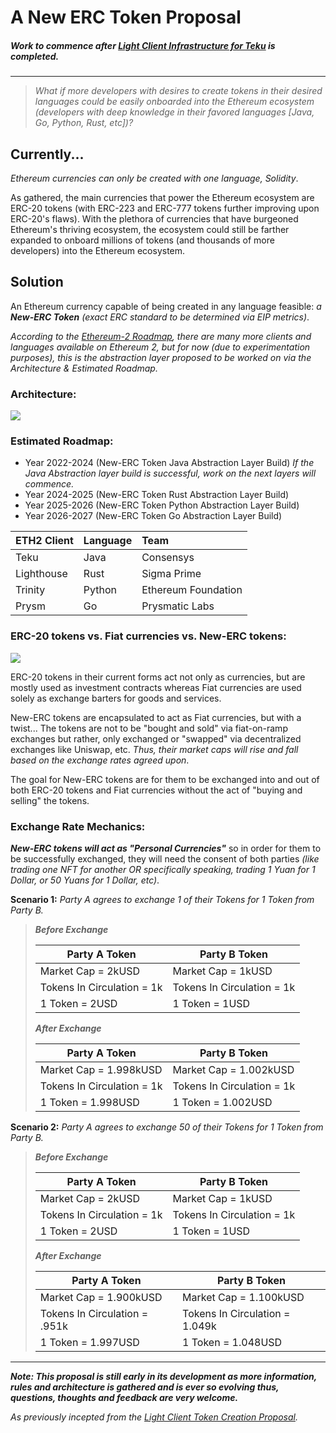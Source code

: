 # A New ERC Token Proposal

##### *Work to commence after [Light Client Infrastructure for Teku](https://github.com/jeyakatsa/teku/tree/master/light-client) is completed.*
-----------------------------------------------------------------

> *What if more developers with desires to create tokens in their desired languages could be easily onboarded into the Ethereum ecosystem (developers with deep knowledge in their favored languages [Java, Go, Python, Rust, etc])?*

## Currently...

*Ethereum currencies can only be created with one language, Solidity*. 

As gathered, the main currencies that power the Ethereum ecosystem are ERC-20 tokens (with ERC-223 and ERC-777 tokens further improving upon ERC-20's flaws). With the plethora of currencies that have burgeoned Ethereum's thriving ecosystem, the ecosystem could still be farther expanded to onboard millions of tokens (and thousands of more developers) into the Ethereum ecosystem.

## Solution

An Ethereum currency capable of being created in any language feasible: *a **New-ERC Token** (exact ERC standard to be determined via EIP metrics)*.

*According to the [Ethereum-2 Roadmap](https://docs.ethhub.io/ethereum-roadmap/ethereum-2.0/eth2.0-teams/teams-building-eth2.0/), there are many more clients and languages available on Ethereum 2, but for now (due to experimentation purposes), this is the abstraction layer proposed to be worked on via the Architecture & Estimated Roadmap.*

### Architecture:

![](https://i.imgur.com/PovmQ4X.jpg)

### Estimated Roadmap:

- Year 2022-2024 (New-ERC Token Java Abstraction Layer Build)
*If the Java Abstraction layer build is successful, work on the next layers will commence.*
- Year 2024-2025 (New-ERC Token Rust Abstraction Layer Build)
- Year 2025-2026 (New-ERC Token Python Abstraction Layer Build)
- Year 2026-2027 (New-ERC Token Go Abstraction Layer Build)

| ETH2 Client   | Language     | Team                |
|:--------------|:------------ |:------------------- |
| Teku          | Java         | Consensys           |
| Lighthouse    | Rust         | Sigma Prime         |
| Trinity       | Python       | Ethereum Foundation |
| Prysm         | Go           | Prysmatic Labs      |

### ERC-20 tokens vs. Fiat currencies vs. New-ERC tokens:

![](https://i.imgur.com/EanU6S8.jpg)

ERC-20 tokens in their current forms act not only as currencies, but are mostly used as investment contracts whereas Fiat currencies are used solely as exchange barters for goods and services.

New-ERC tokens are encapsulated to act as Fiat currencies, but with a twist... The tokens are not to be "bought and sold" via fiat-on-ramp exchanges but rather, only exchanged or "swapped" via decentralized exchanges like Uniswap, etc. *Thus, their market caps will rise and fall based on the exchange rates agreed upon*. 

The goal for New-ERC tokens are for them to be exchanged into and out of both ERC-20 tokens and Fiat currencies without the act of "buying and selling" the tokens.

### Exchange Rate Mechanics:

***New-ERC tokens will act as "Personal Currencies"*** so in order for them to be successfully exchanged, they will need the consent of both parties *(like trading one NFT for another OR specifically speaking, trading 1 Yuan for 1 Dollar, or 50 Yuans for 1 Dollar, etc)*.

**Scenario 1:** *Party A agrees to exchange 1 of their Tokens for 1 Token from Party B.*

> ***Before Exchange***
> 
> | Party A Token              | Party B Token              |
> | -------------------------- | -------------------------- |
> | Market Cap = 2kUSD         | Market Cap = 1kUSD         |
> | Tokens In Circulation = 1k | Tokens In Circulation = 1k |
> | 1 Token = 2USD             | 1 Token = 1USD             |
> 
> ***After Exchange***
> 
> | Party A Token              | Party B Token              |
> | -------------------------- | -------------------------- |
> | Market Cap = 1.998kUSD     | Market Cap = 1.002kUSD     |
> | Tokens In Circulation = 1k | Tokens In Circulation = 1k |
> | 1 Token = 1.998USD         | 1 Token = 1.002USD         |

**Scenario 2:** *Party A agrees to exchange 50 of their Tokens for 1 Token from Party B.*

> ***Before Exchange***
> 
> | Party A Token              | Party B Token              |
> | -------------------------- | -------------------------- |
> | Market Cap = 2kUSD         | Market Cap = 1kUSD         |
> | Tokens In Circulation = 1k | Tokens In Circulation = 1k |
> | 1 Token = 2USD             | 1 Token = 1USD             |
> 
> ***After Exchange***
> 
> | Party A Token                 | Party B Token                  |
> | ----------------------------- | ------------------------------ |
> | Market Cap = 1.900kUSD        | Market Cap = 1.100kUSD         |
> | Tokens In Circulation = .951k | Tokens In Circulation = 1.049k |
> | 1 Token = 1.997USD            | 1 Token = 1.048USD                 |

--------------------------------------------------
***Note: This proposal is still early in its development as more information, rules and architecture is gathered and is ever so evolving thus, questions, thoughts and feedback are very welcome.***

*As previously incepted from the [Light Client Token Creation Proposal](https://ethresear.ch/t/light-client-custom-token-creation-proposal/11433).*
